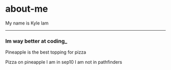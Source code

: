 # about-me
My name is Kyle lam

--------------------------

### Im way better at coding_ ##
</angled>
Pineapple is the best topping for pizza

Pizza on pineapple
I am in sep10
I am not in pathfinders
